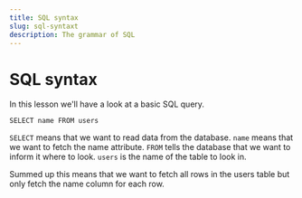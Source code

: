 ```yaml
---
title: SQL syntax
slug: sql-syntaxt
description: The grammar of SQL
---
```


# SQL syntax

In this lesson we'll have a look at a basic SQL query.

```
SELECT name FROM users
```

`SELECT` means that we want to read data from the database. `name` means that we want to fetch the name attribute. `FROM` tells the database that we want to inform it where to look. `users` is the name of the table to look in.

Summed up this means that we want to fetch all rows in the users table but only fetch the name column for each row.

